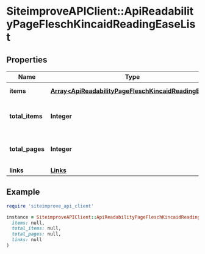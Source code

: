 # SiteimproveAPIClient::ApiReadabilityPageFleschKincaidReadingEaseList

## Properties

| Name | Type | Description | Notes |
| ---- | ---- | ----------- | ----- |
| **items** | [**Array&lt;ApiReadabilityPageFleschKincaidReadingEase&gt;**](ApiReadabilityPageFleschKincaidReadingEase.md) | Set of items. |  |
| **total_items** | **Integer** | Total number of items in result set. |  |
| **total_pages** | **Integer** | Total number of pages in result set. |  |
| **links** | [**Links**](Links.md) |  | [optional] |

## Example

```ruby
require 'siteimprove_api_client'

instance = SiteimproveAPIClient::ApiReadabilityPageFleschKincaidReadingEaseList.new(
  items: null,
  total_items: null,
  total_pages: null,
  links: null
)
```

